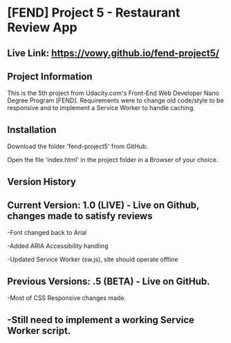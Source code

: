 # [FEND] Project 5 - Restaurant Review App
Live Link: https://vowy.github.io/fend-project5/
---

## Project Information
  This is the 5th project from Udacity.com's Front-End Web Developer Nano Degree Program [FEND]. Requirements were to change old code/style to be responsive and to implement a Service Worker to handle caching.

## Installation
Download the folder 'fend-project5' from GitHub.

Open the file 'index.html' in the project folder in a Browser of your choice.

## Version History
Current Version: 1.0 (LIVE) - Live on Github, changes made to satisfy reviews
---
-Font changed back to Arial

-Added ARIA Accessibility handling

-Updated Service Worker (sw.js), site should operate offline


Previous Versions:
.5 (BETA) - Live on GitHub.
---
-Most of CSS Responsive changes made.

-Still need to implement a working Service Worker script.
---
